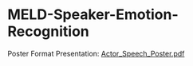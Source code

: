 # MELD-Speaker-Emotion-Recognition

Poster Format Presentation:
[Actor_Speech_Poster.pdf](https://github.com/GSam789/MELD-Speaker-Emotion-Recognition/files/9104639/Actor_Speech_Poster.pdf)
